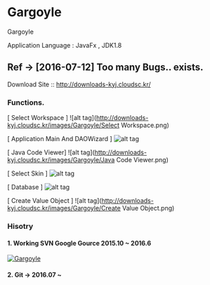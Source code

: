 # Gargoyle
Gargoyle


Application Language : JavaFx , JDK1.8



## Ref -> [2016-07-12] Too many Bugs.. exists.


Download Site :: http://downloads-kyj.cloudsc.kr/



### Functions.

[ Select Workspace ]
![alt tag](http://downloads-kyj.cloudsc.kr/images/Gargoyle/Select Workspace.png)

[ Application Main And DAOWizard ]
![alt tag](http://downloads-kyj.cloudsc.kr/images/Gargoyle/MainBoard.png)

[ Java Code Viewer]
![alt tag](http://downloads-kyj.cloudsc.kr/images/Gargoyle/Java Code Viewer.png)


[ Select Skin ]
![alt tag](http://downloads-kyj.cloudsc.kr/images/Gargoyle/Skins.png)

[ Database ]
![alt tag](http://downloads-kyj.cloudsc.kr/images/Gargoyle/database.png)

[ Create Value Object ]
![alt tag](http://downloads-kyj.cloudsc.kr/images/Gargoyle/Create Value Object.png)










### Hisotry

#### 1. Working SVN Google Gource 2015.10 ~ 2016.6

[![Gargoyle](http://downloads-kyj.cloudsc.kr/images/Gargoyle/Gargoyle_Gource.png)](https://youtu.be/iaYnZt66nSU " Watch")


#### 2. Git -> 2016.07 ~
